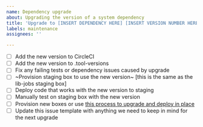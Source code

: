 ```yaml
---
name: Dependency upgrade
about: Upgrading the version of a system dependency
title: 'Upgrade to [INSERT DEPENDENCY HERE] [INSERT VERSION NUMBER HERE]'
labels: maintenance
assignees: ''

---
```


- [ ] Add the new version to CircleCI
- [ ] Add the new version to .tool-versions
- [ ] Fix any failing tests or dependency issues caused by upgrade
- [ ] ~Provision staging box to use the new version~ [this is the same as the lib-jobs staging box]
- [ ] Deploy code that works with the new version to staging
- [ ] Manually test on staging box with the new version
- [ ] Provision new boxes or use [this process to upgrade and deploy in place](https://docs.google.com/document/d/1qedt3nKl9nlSmYepT5DPYVcfDB9xvE81Qllmw_cYvf0/edit)
- [ ] Update this issue template with anything we need to keep in mind for the next upgrade
